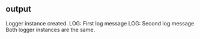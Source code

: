 ## output
Logger instance created.
LOG: First log message
LOG: Second log message
Both logger instances are the same.